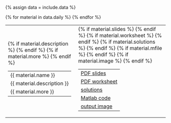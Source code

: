 {% assign data = include.data %}
<table class="asst-table">
{% for material in data.daily %}
<tr>
	<td>
		<table class="inner">
			<tr>
			    <td>{{ material.name }}</td>
			</tr>
			{% if material.description %}
			<tr>
			    <td>{{ material.description }}</td>
			</tr>
			{% endif %}
			{% if material.more %}
			<tr>
			    <td>{{ material.more }}</td>
			</tr>
			{% endif %}
		</table>
	</td>
	<td>
		<table class="inner">
			{% if material.slides %}
		  <tr>
			    <td><a href="{{ material.slides }}">PDF slides</a></td>
			</tr>
			{% endif %}
			{% if material.worksheet %}
		  <tr>
			    <td><a href="{{ material.worksheet }}">PDF worksheet</a></td>
			</tr>
			{% endif %}
			{% if material.solutions %}
			<tr>
			    <td><a href="{{ material.solutions }}">solutions</a></td>
			</tr>
			{% endif %}
			{% if material.mfile %}
		  <tr>
			    <td><a href="{{ material.mfile }}">Matlab code</a></td>
			</tr>
			{% endif %}
			{% if material.image %}
		  <tr>
			    <td><a href="{{ material.image }}">output image</a></td>
			</tr>
			{% endif %}
		</table>
	</td>
</tr>
{% endfor %}
</table>
